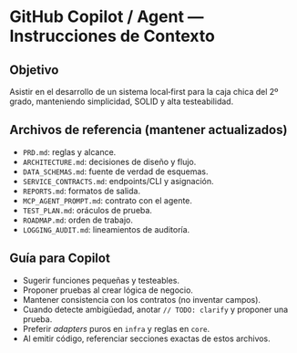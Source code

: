 # GitHub Copilot / Agent — Instrucciones de Contexto

## Objetivo
Asistir en el desarrollo de un sistema local‑first para la caja chica del 2º grado, manteniendo simplicidad, SOLID y alta testeabilidad.

## Archivos de referencia (mantener actualizados)
- `PRD.md`: reglas y alcance.
- `ARCHITECTURE.md`: decisiones de diseño y flujo.
- `DATA_SCHEMAS.md`: fuente de verdad de esquemas.
- `SERVICE_CONTRACTS.md`: endpoints/CLI y asignación.
- `REPORTS.md`: formatos de salida.
- `MCP_AGENT_PROMPT.md`: contrato con el agente.
- `TEST_PLAN.md`: oráculos de prueba.
- `ROADMAP.md`: orden de trabajo.
- `LOGGING_AUDIT.md`: lineamientos de auditoría.

## Guía para Copilot
- Sugerir funciones pequeñas y testeables.
- Proponer pruebas al crear lógica de negocio.
- Mantener consistencia con los contratos (no inventar campos).
- Cuando detecte ambigüedad, anotar `// TODO: clarify` y proponer una prueba.
- Preferir *adapters* puros en `infra` y reglas en `core`.
- Al emitir código, referenciar secciones exactas de estos archivos.
